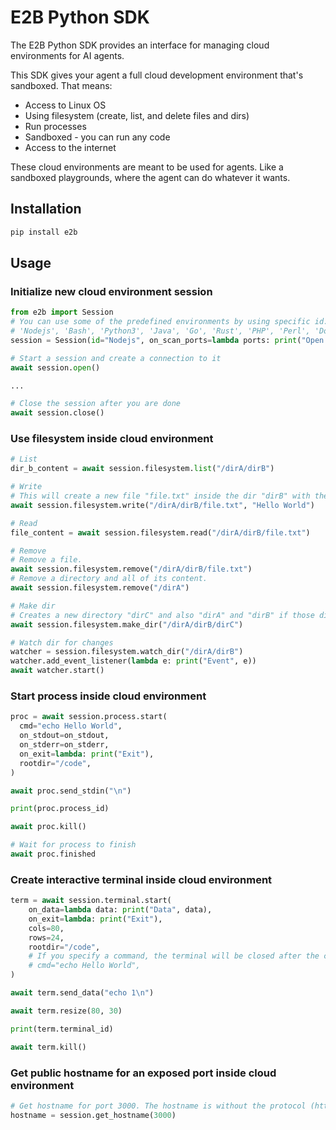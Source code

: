 # E2B Python SDK
The E2B Python SDK provides an interface for managing cloud environments for AI agents.

This SDK gives your agent a full cloud development environment that's sandboxed. That means:

- Access to Linux OS
- Using filesystem (create, list, and delete files and dirs)
- Run processes
- Sandboxed - you can run any code
- Access to the internet

These cloud environments are meant to be used for agents. Like a sandboxed playgrounds, where the agent can do whatever it wants.

## Installation

```sh
pip install e2b
```

## Usage

### Initialize new cloud environment session
```python
from e2b import Session
# You can use some of the predefined environments by using specific id:
# 'Nodejs', 'Bash', 'Python3', 'Java', 'Go', 'Rust', 'PHP', 'Perl', 'DotNET'
session = Session(id="Nodejs", on_scan_ports=lambda ports: print("Open ports", ports))

# Start a session and create a connection to it
await session.open()

...

# Close the session after you are done
await session.close()
```

### Use filesystem inside cloud environment
```python
# List
dir_b_content = await session.filesystem.list("/dirA/dirB")

# Write
# This will create a new file "file.txt" inside the dir "dirB" with the content "Hello world".
await session.filesystem.write("/dirA/dirB/file.txt", "Hello World")

# Read
file_content = await session.filesystem.read("/dirA/dirB/file.txt")

# Remove
# Remove a file.
await session.filesystem.remove("/dirA/dirB/file.txt")
# Remove a directory and all of its content.
await session.filesystem.remove("/dirA")

# Make dir
# Creates a new directory "dirC" and also "dirA" and "dirB" if those directories don"t already exist.
await session.filesystem.make_dir("/dirA/dirB/dirC")

# Watch dir for changes
watcher = session.filesystem.watch_dir("/dirA/dirB")
watcher.add_event_listener(lambda e: print("Event", e))
await watcher.start()
```

### Start process inside cloud environment
```python
proc = await session.process.start(
  cmd="echo Hello World",
  on_stdout=on_stdout,
  on_stderr=on_stderr,
  on_exit=lambda: print("Exit"),
  rootdir="/code",
)

await proc.send_stdin("\n")

print(proc.process_id)

await proc.kill()

# Wait for process to finish
await proc.finished
```

### Create interactive terminal inside cloud environment
```python
term = await session.terminal.start(
    on_data=lambda data: print("Data", data),
    on_exit=lambda: print("Exit"),
    cols=80,
    rows=24,
    rootdir="/code",
    # If you specify a command, the terminal will be closed after the command finishes.
    # cmd="echo Hello World",
)

await term.send_data("echo 1\n")

await term.resize(80, 30)

print(term.terminal_id)

await term.kill()
```

### Get public hostname for an exposed port inside cloud environment
```python
# Get hostname for port 3000. The hostname is without the protocol (http://).
hostname = session.get_hostname(3000)
```
